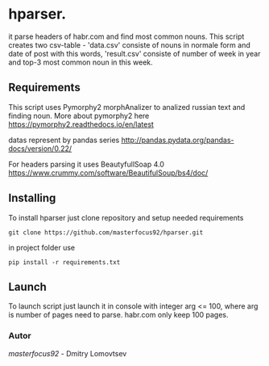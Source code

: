 # hparser.
it parse headers of habr.com and find most common nouns. This script creates two csv-table - 'data.csv' consiste of 
nouns in normale form and date of post with this words, 'result.csv' consiste of number of week in year and top-3 most 
common noun in this week. 

## Requirements
This script uses Pymorphy2 morphAnalizer to analized russian text and finding noun. More about pymorphy2 here https://pymorphy2.readthedocs.io/en/latest

datas represent by pandas series http://pandas.pydata.org/pandas-docs/version/0.22/

For headers parsing it uses BeautyfullSoap 4.0 https://www.crummy.com/software/BeautifulSoup/bs4/doc/

## Installing
To install hparser just clone repository and setup needed requirements

```
git clone https://github.com/masterfocus92/hparser.git
```
in project folder use
```
pip install -r requirements.txt
```

## Launch
To launch script just launch it in console with integer arg <= 100, where arg is number of pages need to parse.
habr.com only keep 100 pages.

### Autor
*masterfocus92* - Dmitry Lomovtsev
